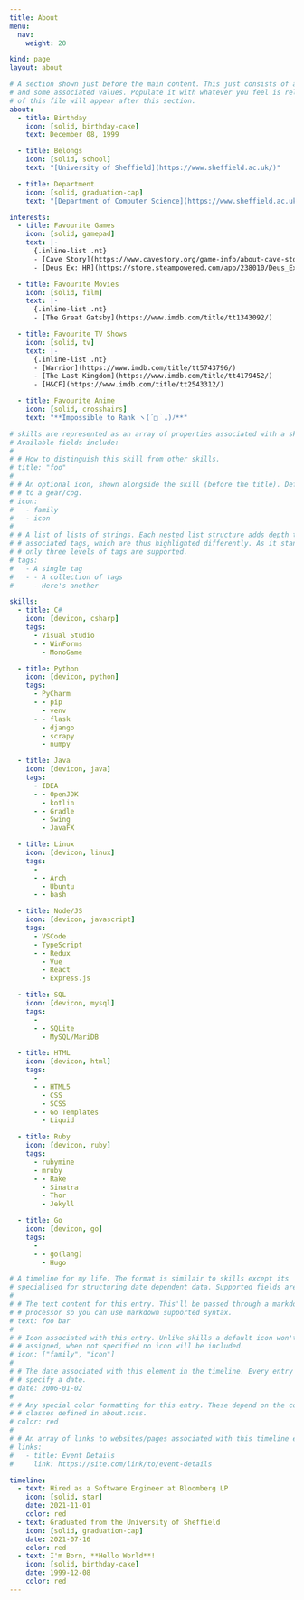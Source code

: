 ```yaml
---
title: About
menu:
  nav:
    weight: 20

kind: page
layout: about

# A section shown just before the main content. This just consists of a title, an icon
# and some associated values. Populate it with whatever you feel is relevent. The content
# of this file will appear after this section.
about:
  - title: Birthday
    icon: [solid, birthday-cake]
    text: December 08, 1999

  - title: Belongs
    icon: [solid, school]
    text: "[University of Sheffield](https://www.sheffield.ac.uk/)"

  - title: Department
    icon: [solid, graduation-cap]
    text: "[Department of Computer Science](https://www.sheffield.ac.uk/dcs)"

interests:
  - title: Favourite Games
    icon: [solid, gamepad]
    text: |-
      {.inline-list .nt}
      - [Cave Story](https://www.cavestory.org/game-info/about-cave-story.php)
      - [Deus Ex: HR](https://store.steampowered.com/app/238010/Deus_Ex_Human_Revolution__Directors_Cut/)

  - title: Favourite Movies
    icon: [solid, film]
    text: |-
      {.inline-list .nt}
      - [The Great Gatsby](https://www.imdb.com/title/tt1343092/)

  - title: Favourite TV Shows
    icon: [solid, tv]
    text: |-
      {.inline-list .nt}
      - [Warrior](https://www.imdb.com/title/tt5743796/)
      - [The Last Kingdom](https://www.imdb.com/title/tt4179452/)
      - [H&CF](https://www.imdb.com/title/tt2543312/)

  - title: Favourite Anime
    icon: [solid, crosshairs]
    text: "**Impossible to Rank ヽ(´□｀。)ﾉ**"

# skills are represented as an array of properties associated with a skill.
# Available fields include:
#
# # How to distinguish this skill from other skills.
# title: "foo"
#
# # An optional icon, shown alongside the skill (before the title). Defaults
# # to a gear/cog.
# icon:
#   - family
#   - icon
#
# # A list of lists of strings. Each nested list structure adds depth to the
# # associated tags, which are thus highlighted differently. As it stands,
# # only three levels of tags are supported.
# tags:
#   - A single tag
#   - - A collection of tags
#     - Here's another

skills:
  - title: C#
    icon: [devicon, csharp]
    tags:
      - Visual Studio
      - - WinForms
        - MonoGame

  - title: Python
    icon: [devicon, python]
    tags:
      - PyCharm
      - - pip
        - venv
      - - flask
        - django
        - scrapy
        - numpy

  - title: Java
    icon: [devicon, java]
    tags:
      - IDEA
      - - OpenJDK
        - kotlin
      - - Gradle
        - Swing
        - JavaFX

  - title: Linux
    icon: [devicon, linux]
    tags:
      -
      - - Arch
        - Ubuntu
      - - bash

  - title: Node/JS
    icon: [devicon, javascript]
    tags:
      - VSCode
      - TypeScript
      - - Redux
        - Vue
        - React
        - Express.js

  - title: SQL
    icon: [devicon, mysql]
    tags:
      -
      - - SQLite
        - MySQL/MariDB

  - title: HTML
    icon: [devicon, html]
    tags:
      -
      - - HTML5
        - CSS
        - SCSS
      - - Go Templates
        - Liquid

  - title: Ruby
    icon: [devicon, ruby]
    tags:
      - rubymine
      - mruby
      - - Rake
        - Sinatra
        - Thor
        - Jekyll

  - title: Go
    icon: [devicon, go]
    tags:
      -
      - - go(lang)
        - Hugo

# A timeline for my life. The format is similair to skills except its
# specialised for structuring date dependent data. Supported fields are.
#
# # The text content for this entry. This'll be passed through a markdown
# # processor so you can use markdown supported syntax.
# text: foo bar
#
# # Icon associated with this entry. Unlike skills a default icon won't be
# # assigned, when not specified no icon will be included.
# icon: ["family", "icon"]
#
# # The date associated with this element in the timeline. Every entry should
# # specify a date.
# date: 2006-01-02
#
# # Any special color formatting for this entry. These depend on the color
# # classes defined in about.scss.
# color: red
#
# # An array of links to websites/pages associated with this timeline entry.
# links:
#   - title: Event Details
#     link: https://site.com/link/to/event-details

timeline:
  - text: Hired as a Software Engineer at Bloomberg LP
    icon: [solid, star]
    date: 2021-11-01
    color: red
  - text: Graduated from the University of Sheffield
    icon: [solid, graduation-cap]
    date: 2021-07-16
    color: red
  - text: I'm Born, **Hello World**!
    icon: [solid, birthday-cake]
    date: 1999-12-08
    color: red
---
```

